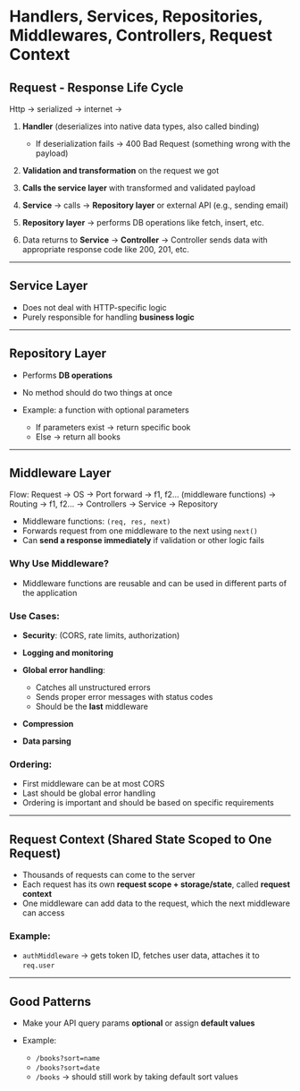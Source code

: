 # Handlers, Services, Repositories, Middlewares, Controllers, Request Context

## Request - Response Life Cycle

Http → serialized → internet →

1. **Handler** (deserializes into native data types, also called binding)

   * If deserialization fails → 400 Bad Request (something wrong with the payload)
2. **Validation and transformation** on the request we got
3. **Calls the service layer** with transformed and validated payload
4. **Service** → calls → **Repository layer** or external API (e.g., sending email)
5. **Repository layer** → performs DB operations like fetch, insert, etc.
6. Data returns to **Service** → **Controller** → Controller sends data with appropriate response code like 200, 201, etc.

---

## Service Layer

* Does not deal with HTTP-specific logic
* Purely responsible for handling **business logic**

---

## Repository Layer

* Performs **DB operations**
* No method should do two things at once
* Example: a function with optional parameters

  * If parameters exist → return specific book
  * Else → return all books

---

## Middleware Layer

Flow:
Request → OS → Port forward → f1, f2... (middleware functions) → Routing → f1, f2... → Controllers → Service → Repository

* Middleware functions: `(req, res, next)`
* Forwards request from one middleware to the next using `next()`
* Can **send a response immediately** if validation or other logic fails

### Why Use Middleware?

* Middleware functions are reusable and can be used in different parts of the application

### Use Cases:

* **Security**: (CORS, rate limits, authorization)
* **Logging and monitoring**
* **Global error handling**:

  * Catches all unstructured errors
  * Sends proper error messages with status codes
  * Should be the **last** middleware
* **Compression**
* **Data parsing**

### Ordering:

* First middleware can be at most CORS
* Last should be global error handling
* Ordering is important and should be based on specific requirements

---

## Request Context (Shared State Scoped to One Request)

* Thousands of requests can come to the server
* Each request has its own **request scope + storage/state**, called **request context**
* One middleware can add data to the request, which the next middleware can access

### Example:

* `authMiddleware` → gets token ID, fetches user data, attaches it to `req.user`

---

## Good Patterns

* Make your API query params **optional** or assign **default values**
* Example:

  * `/books?sort=name`
  * `/books?sort=date`
  * `/books` → should still work by taking default sort values
